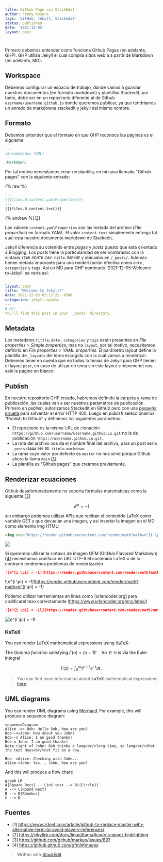 ```yaml
---
title: Github Page con StackEdit
author: Fredy Rosero
tags: 'GitHub, Jekyll, Stackedit'
status: published
date: '2021-12-05'
layout: post

---
```

Primero debemos entender como funciona Github Pages (en adelante, GHP). GHP utiliza Jekyll el cual compila sitios web a a partir de Markdown (en adelante, MD).

## Workspace
Debemos configurar un espacio de trabajo, donde vamos a guardar nuestros documentos (en formato markdown) y plantillas Stackedit, por tanto, debe ser en un repositorio diferente al de Github `username/username.github.io` donde queremos publicar, ya que tendríamos un enredo de markdowns stackedit y jekyll del mismo nombre.
## Formato
Debemos entender que el formato en que GHP reconoce las páginas es el siguiente
```markdown
---
[Encabezados YAML]
---
[Markdown]
``` 
Por tal motivo necesitamos crear un plantilla, en mi caso llamada "Github pages" con la siguiente entrada:

{% raw  %}
```markdown
---  
{{{files.0.content.yamlProperties}}}  
---  
{{{files.0.content.text}}}
```
{% endraw %}[[2]](#2)

Los valores `content.yamlProperties` son las metada del archivo (*File properties*) en formato YAML. El valor `content.text` simplemente entrega tal cual esta nuestro documento markdown de Stackedit.

Jekyll diferencia su cotenido entre *pages* y *posts* puesto que esta orientado a Blogging. Los *posts* tiene la particularidad de ser nombrados con la sintáxis `YEAR-MONTH-DAY-title.MARKUP` y ubicados en `/_posts/`. Además tienen metada imporante para una renderización efectiva como `date` , `categories` y `tags`.  Así un MD para GHP nombrado '2021-12-05-Welcome-to-Jekyll' se vería así:
```yaml
---
layout: post
title: "Welcome to Jekyll!"
date: 2021-12-05 03:13:22 -0500
categories: jekyll update
---
# Hi!
You’ll find this post in your `_posts` directory.
```
## Metadata
Los metadatos `tittle`, `date` , `categories` y `tags` están presentes en *File properties > Simple properties*, mas no `layout`, por tal motivo, necesitamos definirlo en *File properties > YAML properties*. El parámetro layout define la plantilla de `_layouts` del tema escogido con la cual vamos a renderizar. Debemos tener en cuenta que no todos lo temas de Jekyll para GHP tienen el layout `post`, en caso de utlizar un tema sin este layout simlpemenet nos sale la págine en blanco.

## Publish
En nuestro repositorio GHP creado, habremos definido la carpeta y rama de publicación, las cuales van a ser nuestros parámetros de publicación. Primero  en *publish*, autorizamos Stackedit en Github pero con una [pequeña pirueta](https://github.com/benweet/stackedit/issues/1755#issuecomment-918949789) para solventar el error HTTP 400. Luego en *publish* seleccionamos "Publish to Github" y definimos los siguientes parámetros:
 * El repositorio es la misma URL de clonación `https://github.com/username/username.github.io.git` no la de publicación `https://username.github.io.git`.
 * La ruta del archivo nos da el nombre final del archivo, para un post sería `_posts/AAAA-MM-DD-titulo.markdown`.
 * La rama cuyo valor por defecto es `master` no nos sirve porque Github ahora la llama `main` [[1]](#1)
 * La plantilla es "Github pages" que creamos previamente. 

## Renderizar ecuaciones
Github desafortunadamente no soporta fórmulas matemáticas como la siguiente [[3]](#3)
```math
e^{i \pi} = -1
``` 
sin embargo podemos utilizar APIs que reciban el contenido LaTeX como variable GET y que devuelan una imagen, y así insertar la imagen en el MD como elemento img HTML: 
```HTML
<img src="https://render.githubusercontent.com/render/math?math=e^{i \pi} = -1">
```
<img src="https://render.githubusercontent.com/render/math?math=e^{i \pi} = -1">

Si queremos utilizar la sintaxis de imagen GFM (GitHub Flavored Markdown) [[4]](#4) necesitamos codificar en URL UTF-8 el contenido LaTeX o de lo contrario tendremos problemas de renderización
```markdown
![e^{i \pi} = -1](https://render.githubusercontent.com/render/math?math=e^{i \pi} = -1)
```
![e^{i \pi} = -1](https://render.githubusercontent.com/render/math?math=e^{i \pi} = -1)

Podemo utilizar herramientas en linea como [urlencoder.org] para codificarel texo correctamente (https://www.urlencoder.org/enc/latex/)
```markdown
![e^{i \pi} = -1l](https://render.githubusercontent.com/render/math?math=e%5E%7Bi%20%5Cpi%7D%20%3D%20-1)
```
![e^{i \pi} = -1l](https://render.githubusercontent.com/render/math?math=e%5E%7Bi%20%5Cpi%7D%20%3D%20-1)

### KaTeX
You can render LaTeX mathematical expressions using [KaTeX](https://khan.github.io/KaTeX/):

The *Gamma function* satisfying $\Gamma(n) = (n-1)!\quad\forall n\in\mathbb N$ is via the Euler integral

$$
\Gamma(z) = \int_0^\infty t^{z-1}e^{-t}dt\,.
$$



> You can find more information about **LaTeX** mathematical expressions [here](http://meta.math.stackexchange.com/questions/5020/mathjax-basic-tutorial-and-quick-reference).


## UML diagrams

You can render UML diagrams using [Mermaid](https://mermaidjs.github.io/). For example, this will produce a sequence diagram:

```mermaid
sequenceDiagram
Alice ->> Bob: Hello Bob, how are you?
Bob-->>John: How about you John?
Bob--x Alice: I am good thanks!
Bob-x John: I am good thanks!
Note right of John: Bob thinks a long<br/>long time, so long<br/>that the text does<br/>not fit on a row.

Bob-->Alice: Checking with John...
Alice->John: Yes... John, how are you?
```

And this will produce a flow chart:

```mermaid
graph LR
A[Square Rect] -- Link text --> B((Circle))
A --> C(Round Rect)
B --> D{Rhombus}
C --> D
```
## Fuentes
* <a name="1">[1]<a/> https://www.zdnet.com/article/github-to-replace-master-with-alternative-term-to-avoid-slavery-references/
* <a name="2">[2]<a/> 
https://jekyllrb.com/docs/liquid/tags/#code-snippet-highlighting
* <a name="3">[3]<a/> https://github.com/github/markup/issues/897
* <a name="4">[4]<a/>  https://github.github.com/gfm/#images

> Written with [StackEdit](https://stackedit.io/).

